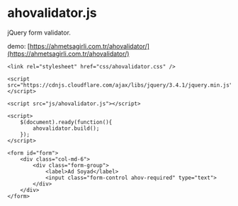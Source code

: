 # ahovalidator.js

jQuery form validator.

demo: [https://ahmetsagirli.com.tr/ahovalidator/](https://ahmetsagirli.com.tr/ahovalidator/)
    
    <link rel="stylesheet" href="css/ahovalidator.css" />

    <script src="https://cdnjs.cloudflare.com/ajax/libs/jquery/3.4.1/jquery.min.js"></script>

    <script src="js/ahovalidator.js"></script>

    <script>
	    $(document).ready(function(){
	        ahovalidator.build();
	    });
	</script>

    <form id="form">
	    <div class="col-md-6">
	        <div class="form-group">
	            <label>Ad Soyad</label>
	            <input class="form-control ahov-required" type="text">
	        </div>
	    </div>
    </form>